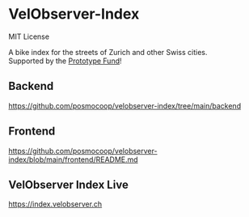 # VelObserver-Index
MIT License


A bike index for the streets of Zurich and other Swiss cities.     
Supported by the [Prototype Fund](https://prototypefund.opendata.ch/project/velobserver/)!

## Backend
https://github.com/posmocoop/velobserver-index/tree/main/backend

## Frontend
https://github.com/posmocoop/velobserver-index/blob/main/frontend/README.md

## VelObserver Index Live
https://index.velobserver.ch



